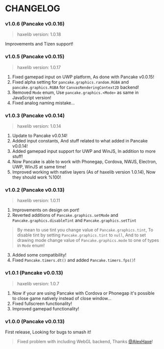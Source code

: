 # CHANGELOG

### v1.0.6 (Pancake v0.0.16)

> haxelib version: 1.0.18

Improvements and Tizen support!

### v1.0.5 (Pancake v0.0.15)

> haxelib version: 1.0.17

1. Fixed gamepad input on UWP platform, As done with Pancake v0.0.15!
2. Fixed alpha setting for `pancake.graphics.random.RGBA` and `pancake.graphics.RGBA` for `CanvasRenderingContext2D` backend!
3. Removed `Mode` enum, Use `pancake.graphics.<Mode>` as same in JavaScript version!
4. Fixed analog naming mistake...

### v1.0.3 (Pancake v0.0.14)

> haxelib version: 1.0.14

1. Update to Pancake v0.0.14!
2. Added input constants, And stuff related to what added in Pancake v0.0.14!
3. Added gamepad input support for UWP and WinJS, In addition to more stuff!
4. Now Pancake is able to work with Phonegap, Cordova, NWJS, Electron, UWP, WinJS at same time!
5. Improved working with native layers (As of haxelib version 1.0.14), Now they should work %100!

### v1.0.2 (Pancake v0.0.13)

> haxelib version: 1.0.11

1. Improvements on design on port!
2. Reverted additions of `Pancake.graphics.setMode` and `Pancake.graphics.disableTint` and `Pancake.graphics.setTint`

> By mean to use tint you change value of `Pancake.graphics.tint`, To disable tint by setting `Pancake.graphics.tint` to `null`, And to set drawing mode change value of `Pancake.graphics.mode` to one of types in `Mode` enum!

3. Added some compatibility!
4. Fixed `Pancake.timers.dt()` and added `Pancake.timers.fps()`!

### v1.0.1 (Pancake v0.0.13)

> haxelib version: 1.0.7

1. Now if your are using Pancake with Cordova or Phonegap it's possible to close game natively instead of close window...
2. Fixed fullscreen functionality!
3. Improved gamepad functionality!

### v1.0.0 (Pancake v0.0.13)

First release, Looking for bugs to smash it!

> Fixed problem with including WebGL backend, Thanks [@AlexHaxe](https://github.com/AlexHaxe)!
